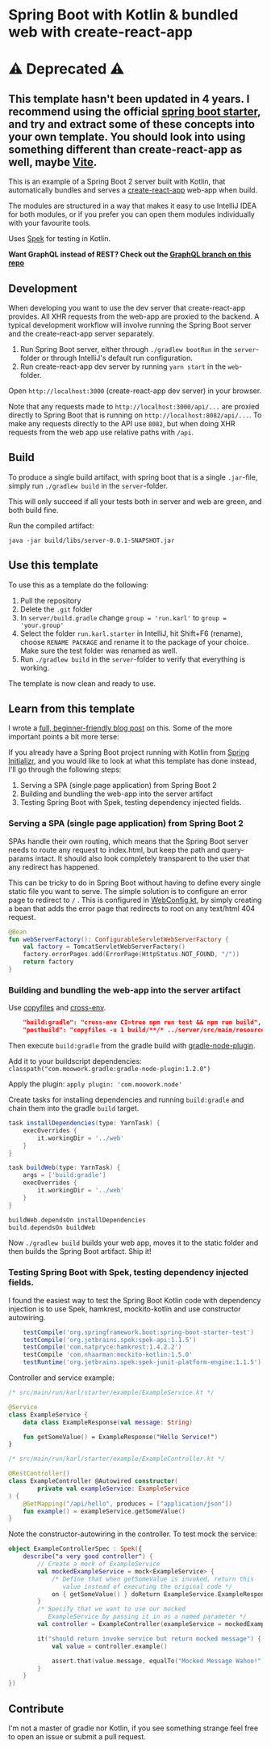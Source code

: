 # Spring Boot with Kotlin & bundled web with create-react-app

# ⚠️ Deprecated ⚠️ 

## This template hasn't been updated in 4 years. I recommend using the official [spring boot starter](https://start.spring.io/), and try and extract some of these concepts into your own template. You should look into using something different than create-react-app as well, maybe [Vite](https://vitejs.dev/).

This is an example of a Spring Boot 2 server built with Kotlin, that automatically bundles and serves a [create-react-app](https://github.com/facebook/create-react-app) web-app when build.

The modules are structured in a way that makes it easy to use IntelliJ IDEA for both modules, or if you prefer you can open them modules individually with your favourite tools.

Uses [Spek](http://spekframework.org/) for testing in Kotlin.

**Want GraphQL instead of REST? Check out the [GraphQL branch on this repo](https://github.com/karl-run/spring-boot-kotlin-cra/tree/graphql)**

## Development

When developing you want to use the dev server that create-react-app provides. All XHR requests from the web-app are proxied to the backend. A typical development workflow will involve running the Spring Boot server and the create-react-app server separately.

1. Run Spring Boot server, either through `./gradlew bootRun` in the `server`-folder or through IntelliJ's default run configuration.
2. Run create-react-app dev server by running `yarn start` in the `web`-folder.

Open `http://localhost:3000` (create-react-app dev server) in your browser.

Note that any requests made to `http://localhost:3000/api/...` are proxied directly to Spring Boot that is running on `http://localhost:8082/api/...`. To make any requests directly to the API use `8082`, but when doing XHR requests from the web app use relative paths with `/api`.

## Build

To produce a single build artifact, with spring boot that is a single `.jar`-file, simply run `./gradlew build` in the `server`-folder.

This will only succeed if all your tests both in server and web are green, and both build fine.

Run the compiled artifact:

`java -jar build/libs/server-0.0.1-SNAPSHOT.jar`

## Use this template

To use this as a template do the following:

1. Pull the repository
2. Delete the `.git` folder
3. In `server/build.gradle` change `group = 'run.karl'` to `group = 'your.group'`
4. Select the folder `run.karl.starter` in IntelliJ, hit Shift+F6 (rename), choose `RENAME PACKAGE` and rename it to the package of your choice.
    Make sure the test folder was renamed as well.
5. Run `./gradlew build` in the `server`-folder to verify that everything is working.

The template is now clean and ready to use.

## Learn from this template

I wrote a [full, beginner-friendly blog post](https://karl.run/2018/05/07/kotlin-spring-boot-react/) on this. Some of the more important points a bit more terse:

If you already have a Spring Boot project running with Kotlin from [Spring Initializr](https://start.spring.io/), and you would like to look at what this template has done instead, I'll go through the following steps:

1. Serving a SPA (single page application) from Spring Boot 2
2. Building and bundling the web-app into the server artifact
3. Testing Spring Boot with Spek, testing dependency injected fields.

### Serving a SPA (single page application) from Spring Boot 2
SPAs handle their own routing, which means that the Spring Boot server needs to route any request to index.html, but keep the path and query-params intact. It should also look completely transparent to the user that any redirect has happened.

This can be tricky to do in Spring Boot without having to define every single static file you want to serve. The simple solution is to configure an error page to redirect to `/` . This is configured in [WebConfig.kt](https://github.com/karl-run/spring-boot-kotlin-cra/blob/master/server/src/main/kotlin/run/karl/starter/WebConfig.kt#L14-L19), by simply creating a bean that adds the error page that redirects to root on any text/html 404 request.

```kotlin
@Bean
fun webServerFactory(): ConfigurableServletWebServerFactory {
    val factory = TomcatServletWebServerFactory()
    factory.errorPages.add(ErrorPage(HttpStatus.NOT_FOUND, "/"))
    return factory
}
```

### Building and bundling the web-app into the server artifact

Use [copyfiles](https://www.npmjs.com/package/copyfiles) and [cross-env](https://www.npmjs.com/package/cross-env).

```json
    "build:gradle": "cross-env CI=true npm run test && npm run build",
    "postbuild": "copyfiles -u 1 build/**/* ../server/src/main/resources/static"
```

Then execute `build:gradle` from the gradle build with [gradle-node-plugin](https://github.com/srs/gradle-node-plugin).

Add it to your buildscript dependencies: `classpath("com.moowork.gradle:gradle-node-plugin:1.2.0")`

Apply the plugin: `apply plugin: 'com.moowork.node'`

Create tasks for installing dependencies and running `build:gradle` and chain them into the gradle `build` target.

```groovy
task installDependencies(type: YarnTask) {
    execOverrides {
        it.workingDir = '../web'
    }
}

task buildWeb(type: YarnTask) {
    args = ['build:gradle']
    execOverrides {
        it.workingDir = '../web'
    }
}

buildWeb.dependsOn installDependencies
build.dependsOn buildWeb
```

Now `./gradlew build` builds your web app, moves it to the static folder and then builds the Spring Boot artifact. Ship it!

### Testing Spring Boot with Spek, testing dependency injected fields.

I found the easiest way to test the Spring Boot Kotlin code with dependency injection is to use Spek, hamkrest, mockito-kotlin 
and use constructor autowiring.

````groovy
    testCompile('org.springframework.boot:spring-boot-starter-test')
    testCompile('org.jetbrains.spek:spek-api:1.1.5')
    testCompile('com.natpryce:hamkrest:1.4.2.2')
    testCompile 'com.nhaarman:mockito-kotlin:1.5.0'
    testRuntime('org.jetbrains.spek:spek-junit-platform-engine:1.1.5')
````

Controller and service example:

```kotlin
/* src/main/run/karl/starter/example/ExampleService.kt */

@Service
class ExampleService {
    data class ExampleResponse(val message: String)

    fun getSomeValue() = ExampleResponse("Hello Service!")
}
```

```kotlin
/* src/main/run/karl/starter/example/ExampleController.kt */

@RestController()
class ExampleController @Autowired constructor(
        private val exampleService: ExampleService
) {
    @GetMapping("/api/hello", produces = ["application/json"])
    fun example() = exampleService.getSomeValue()
}
```

Note the constructor-autowiring in the controller. To test mock the service:

```kotlin
object ExampleControllerSpec : Spek({
    describe("a very good controller") {
        // Create a mock of ExampleService
        val mockedExampleService = mock<ExampleService> {
            /* Define that when getSomeValue is invoked, return this
               value instead of executing the original code */
            on { getSomeValue() } doReturn ExampleService.ExampleResponse("Mocked Message Wahoo!")
        }
        /* Specify that we want to use our mocked
           ExampleService by passing it in as a named parameter */
        val controller = ExampleController(exampleService = mockedExampleService)

        it("should return invoke service but return mocked message") {
            val value = controller.example()

            assert.that(value.message, equalTo("Mocked Message Wahoo!") and endsWith("Wahoo!"))
        }
    }
})
```

## Contribute

I'm not a master of gradle nor Kotlin, if you see something strange feel free to open an issue or submit a pull request.
